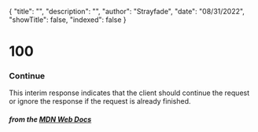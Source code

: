 {
    "title": "",
    "description": "",
    "author": "Strayfade",
    "date": "08/31/2022",
    "showTitle": false,
    "indexed": false
}
# 100 
### Continue

This interim response indicates that the client should continue the request or ignore the response if the request is already finished.

#### *from the [MDN Web Docs](https://developer.mozilla.org/en-US/docs/Web/HTTP/Status)* 